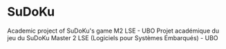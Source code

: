 # SuDoKu
Academic project of SuDoKu's game M2 LSE - UBO 
Projet académique du jeu du SuDoKu Master 2 LSE (Logiciels pour Systèmes Embarqués) - UBO
